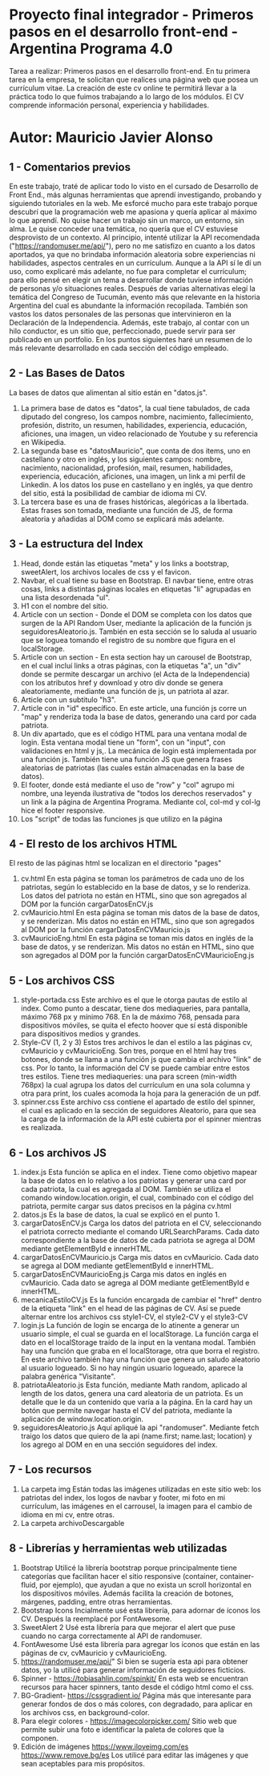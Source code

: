 
# Proyecto final integrador - Primeros pasos en el desarrollo front-end - Argentina Programa 4.0

Tarea a realizar: Primeros pasos en el desarrollo front-end.
En tu primera tarea en la empresa, te solicitan que realices una página web que posea un currículum vitae. La creación de este cv online te permitirá llevar a la práctica todo lo que fuimos trabajando a lo largo de los módulos. El CV comprende información personal, experiencia y habilidades.

# Autor: Mauricio Javier Alonso

## 1 - Comentarios previos

En este trabajo, traté de aplicar todo lo visto en el cursado de Desarrollo de Front End., más algunas herramientas que aprendí investigando, probando y siguiendo tutoriales en la web. 
Me esforcé mucho para este trabajo porque descubrí que la programación web me apasiona y quería aplicar al máximo lo que aprendí. 
No quise hacer un trabajo sin un marco, un entorno, sin alma. Le quise conceder una temática, no quería que el CV estuviese desprovisto de un contexto. 
Al principio, intenté utilizar la API recomendada ("https://randomuser.me/api/"), pero no me satisfizo en cuanto a los datos aportados, ya que no brindaba información aleatoria sobre experiencias ni habilidades, aspectos centrales en un currículum. 
Aunque a la API sí le dí un uso, como explicaré más adelante, no fue para completar el currículum; para ello pensé en elegir un tema a desarrollar donde tuviese información de personas y/o situaciones reales.
Después de varias alternativas elegí la temática del Congreso de Tucumán, evento más que relevante en la historia Argentina del cual es abundante la información recopilada. También son vastos los datos personales de las personas que intervinieron en la Declaración de la Independencia.
Además, este trabajo, al contar con un hilo conductor, es un sitio que, perfeccionado, puede servir para ser publicado en un portfolio. 
En los puntos siguientes haré un resumen de lo más relevante desarrollado en cada sección del código empleado. 

## 2 - Las Bases de Datos
La bases de datos que alimentan al sitio están en "datos.js". 

1. La primera base de datos es "datos", la cual tiene tabulados, de cada diputado del congreso, los campos nombre, nacimiento, fallecimiento, profesión, distrito, un resumen, habilidades, experiencia, educación, aficiones, una imagen, un video relacionado de Youtube y su referencia en Wikipedia.  
2. La segunda base es "datosMauricio", que conta de dos items, uno en castellano y otro en inglés, y los siguientes campos: nombre, nacimiento, nacionalidad, profesión, mail, resumen, habilidades, experiencia, educación, aficiones, una imagen, un link a mi perfil de Linkedin. A los datos los puse en castellano y en inglés, ya que dentro del sitio, está la posibilidad de cambiar de idioma mi CV. 
3. La tercera base es una de frases históricas, alegóricas a la libertada. Estas frases son tomada, mediante una función de JS, de forma aleatoria y añadidas al DOM como se explicará más adelante. 

## 3 - La estructura del Index
1. Head, donde están las etiquetas "meta" y los links a bootstrap, sweetAlert, los archivos locales de css y el favicon.
1. Navbar, el cual tiene su base en Bootstrap. El navbar tiene, entre otras cosas, links a distintas páginas locales en etiquetas "li"  agrupadas en una lista desordenada "ul". 
2. H1 con el nombre del sitio.
3. Article con un section - Donde el DOM se completa con los datos que surgen de la API Random User, mediante la aplicación de la función js seguidoresAleatorio.js. También en esta sección se lo saluda al usuario que se loguea tomando el registro de su nombre que figura en el localStorage.
3. Article con un section - En esta section hay un carousel de Bootstrap, en el cual incluí links a otras páginas, con la etiquetas "a", un "div" donde se permite descargar un archivo (el Acta de la Independencia) con los atributos href y download y otro div donde se genera aleatoriamente, mediante una función de js, un patriota al azar. 
4. Article con un subtitulo "h3".
5. Article con in "id" específico. En este article, una función js corre un "map" y renderiza toda la base de datos, generando una card por cada patriota.
6. Un div apartado, que es el código HTML para una ventana modal de login. Esta ventana modal tiene un "form", con un "input", con validaciones en html y js,. La mecánica de login está implementada por una función js. También tiene una función JS que genera frases aleatorias de patriotas (las cuales están almacenadas en la base de datos).
7. El footer, donde está mediante el uso de "row" y "col" agrupo mi nombre, una leyenda ilustrativa de "todos los derechos reservados" y un link a la página de Argentina Programa. Mediante col, col-md y col-lg hice el footer responsive. 
8. Los "script" de todas las funciones js que utilizo en la página


## 4 - El resto de los archivos HTML
El resto de las páginas html se localizan en el directorio "pages"
1. cv.html
En esta página se toman los parámetros de cada uno de los patriotas, según lo establecido en la base de datos, y se lo renderiza. Los datos del patriota no están en HTML, sino que son agregados al DOM por la función cargarDatosEnCV.js
2. cvMauricio.html
En esta página se toman mis datos de la base de datos, y se renderizan. Mis datos no están en HTML, sino que son agregados al DOM por la función cargarDatosEnCVMauricio.js
3. cvMauricioEng.html
En esta página se toman mis datos en inglés de la base de datos, y se renderizan. Mis datos no están en HTML, sino que son agregados al DOM por la función cargarDatosEnCVMauricioEng.js


## 5 - Los archivos CSS
1. style-portada.css
Este archivo es el que le otorga pautas de estilo al index. Como punto a descatar, tiene dos mediaqueries, para pantalla, máximo 768 px y mínimo 768. En la de máximo 768, pensada para dispositivos móviles, se quita el efecto hoover que sí está disponible para dispositivos medios y grandes. 
2. Style-CV (1, 2 y 3) Estos tres archivos le dan el estilo a las páginas cv, cvMauricio y cvMauricioEng. Son tres, porque en el html hay tres botones, donde se llama a una función js que cambia el archivo "link" de css. Por lo tanto, la información del CV se puede cambiar entre estos tres estilos. Tiene tres mediaqueries: una para screen (min-width 768px) la cual agrupa los datos del currículum en una sola columna y otra para print, los cuales acomoda la hoja para la generación de un pdf. 
3. spinner.css
Este archivo css contiene el apartado de estilo del spinner, el cual es aplicado en la sección de seguidores Aleatorio, para que sea la carga de la información de la API esté cubierta por el spinner mientras es realizada.

## 6 - Los archivos JS
1. index.js
Esta función se aplica en el index. Tiene como objetivo mapear la base de datos en lo relativo a los patriotas y generar una card por cada patriota, la cual es agregada al DOM. También se utiliza el comando window.location.origin, el cual, combinado con el código del patriota, permite cargar sus datos precisos en la página cv.html
2. datos.js
Es la base de datos, la cual se explicó en el punto 1. 
3. cargarDatosEnCV.js
Carga los datos del patriota en el CV, seleccionando el patriota correcto mediante el comando URLSearchParams. Cada dato correspondiente a la base de datos de cada patriota se agrega al DOM mediante getElementById e innerHTML. 
4. cargarDatosEnCVMauricio.js
Carga mis datos en cvMauricio. Cada dato se agrega al DOM mediante getElementById e innerHTML. 
5. cargarDatosEnCVMauricioEng.js
Carga mis datos en inglés en cvMauricio. Cada dato se agrega al DOM mediante getElementById e innerHTML. 
6. mecanicaEstiloCV.js
Es la función encargada de cambiar el "href" dentro de la etiqueta "link" en el head de las páginas de CV. Así se puede alternar entre los archivos css style1-CV, el style2-CV y el style3-CV
7. login.js
La función de login se encarga de lo atinente a generar un usuario simple, el cual se guarda en el localStorage. La función carga el dato en el localStorage traído de la input en la ventana modal. También hay una función que graba en el localStorage, otra que borra el registro. En este archivo también hay una función que genera un saludo aleatorio al usuario logueado. Si no hay ningún usuario logueado, aparece la palabra genérica "Visitante". 
8. patriotaAleatorio.js
Esta función, mediante Math random, aplicado al length de los datos, genera una card aleatoria de un patriota. Es un detalle que le da un contenido que varía a la página. En la card hay un botón que permite navegar hasta el CV del patriota, mediante la aplicación de window.location.origin. 
9. seguidoresAleatorio.js
Aquí apliqué la api "randomuser". Mediante fetch traigo los datos que quiero de la api (name.first; name.last; location) y los agrego al DOM en en una sección seguidores del index. 

## 7 - Los recursos
1. La carpeta img
Están todas las imágenes utilizadas en este sitio web: los patriotas del index, los logos de navbar y footer, mi foto en mi currículum, las imágenes en el carrousel, la imagen para el cambio de idioma en mi cv, entre otras. 
2. La carpeta archivoDescargable



## 8 - Librerías y herramientas web utilizadas

1. Bootstrap
Utilicé la librería bootstrap porque principalmente tiene categorías que facilitan hacer el sitio responsive (container, container-fluid, por ejemplo), que ayudan a que no exista un scroll horizontal en los dispositivos móviles. Además facilita la creación de botones, márgenes, padding, entre otras herramientas. 
2. Bootstrap Icons
Incialmente usé esta librería, para adornar de íconos los CV. Después la reemplacé por FontAwesome. 
3. SweetAlert 2
Usé esta librería para que mejorar el alert que puse cuando no carga correctamente al API de randomuser.
4. FontAwesome
Usé esta librería para agregar los íconos que están en las páginas de cv, cvMauricio y cvMauricioEng.
5. https://randomuser.me/api/"
Si bien se sugería esta api para obtener datos, yo la utilicé para generar información de seguidores ficticios.
6. Spinner - https://tobiasahlin.com/spinkit/
En esta web se encuentran recursos para hacer spinners, tanto desde el código html como el css.
7. BG-Gradient- https://cssgradient.io/
Página más que interesante para generar fondos de dos o más colores, con degradado, para aplicar en los archivos css, en background-color. 
8. Para elegir colores - https://imagecolorpicker.com/
Sitio web que permite subir una foto e identificar la paleta de colores que la componen.
9. Edición de imágenes 
https://www.iloveimg.com/es  
https://www.remove.bg/es
Los utilicé para editar las imágenes y que sean aceptables para mis propósitos.